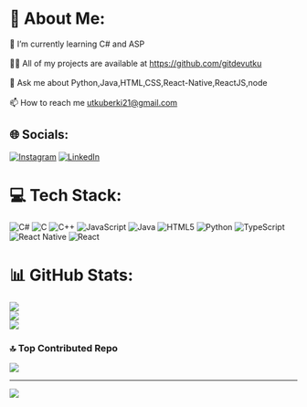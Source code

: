 # 💫 About Me:
🌱 I’m currently learning C# and ASP<br><br>👨‍💻 All of my projects are available at https://github.com/gitdevutku<br><br>💬 Ask me about Python,Java,HTML,CSS,React-Native,ReactJS,node<br><br>📫 How to reach me utkuberki21@gmail.com


## 🌐 Socials:
[![Instagram](https://img.shields.io/badge/Instagram-%23E4405F.svg?logo=Instagram&logoColor=white)](https://instagram.com/https://www.instagram.com/utky_b/) [![LinkedIn](https://img.shields.io/badge/LinkedIn-%230077B5.svg?logo=linkedin&logoColor=white)](https://linkedin.com/in/https://www.linkedin.com/in/utku-berki-baysal-ab21991a7/) 

# 💻 Tech Stack:
![C#](https://img.shields.io/badge/c%23-%23239120.svg?style=flat&logo=csharp&logoColor=white) ![C](https://img.shields.io/badge/c-%2300599C.svg?style=flat&logo=c&logoColor=white) ![C++](https://img.shields.io/badge/c++-%2300599C.svg?style=flat&logo=c%2B%2B&logoColor=white) ![JavaScript](https://img.shields.io/badge/javascript-%23323330.svg?style=flat&logo=javascript&logoColor=%23F7DF1E) ![Java](https://img.shields.io/badge/java-%23ED8B00.svg?style=flat&logo=openjdk&logoColor=white) ![HTML5](https://img.shields.io/badge/html5-%23E34F26.svg?style=flat&logo=html5&logoColor=white) ![Python](https://img.shields.io/badge/python-3670A0?style=flat&logo=python&logoColor=ffdd54) ![TypeScript](https://img.shields.io/badge/typescript-%23007ACC.svg?style=flat&logo=typescript&logoColor=white) ![React Native](https://img.shields.io/badge/react_native-%2320232a.svg?style=flat&logo=react&logoColor=%2361DAFB) ![React](https://img.shields.io/badge/react-%2320232a.svg?style=flat&logo=react&logoColor=%2361DAFB)
# 📊 GitHub Stats:
![](https://github-readme-stats.vercel.app/api?username=gitdevutku&theme=dark&hide_border=false&include_all_commits=false&count_private=false)<br/>
![](https://github-readme-streak-stats.herokuapp.com/?user=gitdevutku&theme=dark&hide_border=false)<br/>
![](https://github-readme-stats.vercel.app/api/top-langs/?username=gitdevutku&theme=dark&hide_border=false&include_all_commits=false&count_private=false&layout=compact)

### 🔝 Top Contributed Repo
![](https://github-contributor-stats.vercel.app/api?username=gitdevutku&limit=5&theme=dark&combine_all_yearly_contributions=true)

---
[![](https://visitcount.itsvg.in/api?id=gitdevutku&icon=3&color=3)](https://visitcount.itsvg.in)

<!-- Proudly created with GPRM ( https://gprm.itsvg.in ) -->
